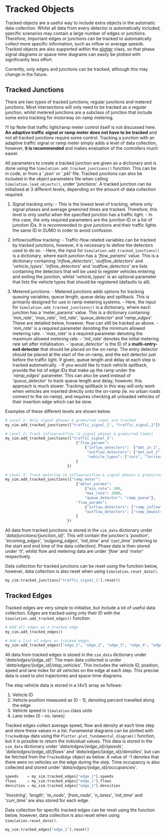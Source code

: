 # Tracked Objects

Tracked objects are a useful way to include extra objects in the automatic data collection. Whilst all data from every detector is automatically included, specific scenarios may contain a large number of edges or junctions. Therefore, important edges or junctions can be tracked to automatically collect more specific information, such as inflow or average speeds. Tracked objects are also supported within the [plotter](9_plotting.md) class, so that phase signal diagrams or space-time diagrams can easily be plotted with significantly less effort.

Currently, only edges and junctions can be tracked, although this may change in the future.

## Tracked Junctions

There are two types of tracked junctions; regular junctions and metered junctions. Most intersections will only need to be tracked as a regular junction, whilst metered junctions are a subclass of junction that include some extra tracking for motorway on-ramp metering.

!!! tip
    Note that traffic light/ramp meter control itself is not discussed here. **An adaptive traffic signal or ramp meter does not have to be tracked** and not all tracked junctions require some control. Tracking a junction with an adaptive traffic signal or ramp meter simply adds a level of data collection, however, **it is recommended** and makes evaluation of the controllers much easier.

All parameters to create a tracked junction are given as a dictionary and is done using the `Simulation.add_tracked_junctions()` function. This can be in code, or from a '_.json_' or '_.pkl_' file. Tracked junctions can also be included in the object parameters file when calling `Simulation.load_objects()`, under '_junctions_'. A tracked junction can be initialised at 3 different levels, depending on the amount of data collection required.

  1. Signal tracking only:
    - This is the lowest level of tracking, where only signal phases and average green/red times are tracked. Therefore, this level is only useful when the specified junction has a traffic light.
    - In this case, the only required parameters are the junction ID or a list of junction IDs. It is recommended to give junctions and their traffic lights the same ID in SUMO in order to avoid confusion.

  2. Inflow/outflow tracking:
    - Traffic-flow related variables can be tracked by tracked junctions, however, it is necessary to define the detectors used to do so.
    - Here, the input for `Simulation.add_tracked_junctions()` is a dictionary, where each junction has a '_flow_params_' value. This is a dictionary containing '_inflow_detectors_', '_outflow_detectors_' and '_vehicle_types_'. '_inflow_detectors_' and '_outflow_detectors_' are lists containing the detectors that will be used to register vehicles entering and exiting the junction, whilst '_vehicle_types_' is an optional parameter that lists the vehicle types that should be registered (defaults to all).

  3. Metered junctions:
    - Metered junctions adds options for tracking queuing variables; queue length, queue delay and spillback. This is primarily designed for use in ramp metering systems.
    - Here, the input for `Simulation.add_tracked_junctions()` is a dictionary, where each junction has a 'meter_params' value. This is a dictionary containing '_min_rate_', '_max_rate_', '_init_rate_', '_queue_detector_' and '_ramp_edges_'. These are detailed below, however, flow can still be tracked as above.
    - '_min_rate_' is a required parameter denoting the minimum allowed metering rate.
    - '_max_rate_' is a required parameter denoting the maximum allowed metering rate.
    - '_init_rate_' denotes the initial metering rate set after initialisation.
    - '_queue_detector_' is the ID of a **multi-entry-exit detector** that should be placed on the on-ramp. The entry detector should be placed at the start of the on-ramp, and the exit detector just before the traffic light. If given, queue length and delay at each step is tracked automatically.
    - If you would like to track vehicle spillback, provide the list of edge IDs that make up the ramp under the '_ramp_edges_' parameter. This can also be used instead of '_queue_detector_' to track queue length and delay, however, this approach is much slower. Tracking spillback in this way will only work when vehicles are inserted directly onto the on-ramp (ie. no urban roads connect to the on-ramp), and requires checking all unloaded vehicles of their insertion edge which can be slow.

Examples of these different levels are shown below.

```python
# Level 1: Only signal phases & green/red times are tracked
my_sim.add_tracked_junctions(["traffic_signal_1", "traffic_signal_2"])

# Level 2: Track inflow/outflow (& signal phases & green/red times)
my_sim.add_tracked_junctions({"traffic_signal_3":
                                {"flow_params":
                                    {"inflow_detectors":  ["det_in_1", "det_in_2"],
                                     "outflow_detectors": ["det_out_1", "det_out_2"],
                                     "vehicle_types": ["cars", "lorries", "motorcycles", "vans"]}
                                }
                            })

# Level 3: Track metering (& inflow/outflow & signal phases & green/red times)
my_sim.add_tracked_junctions({"ramp_meter":
                                {"meter_params":
                                    {"min_rate": 200,
                                    "max_rate": 2000,
                                    "queue_detector": "ramp_queue"},
                                "flow_params":
                                    {"inflow_detectors": ["ramp_inflow", "ramp_upstream"],
                                    "outflow_detectors": ["ramp_downstream"]}
                                }
                            })
```

All data from tracked junctions is stored in the `sim_data` dictionary under '_data/junctions/{junction_id}_'. This will contain the junction's '_position_', '_incoming_edges_', '_outgoing_edges_', '_init_time_' and '_curr_time_' (referring to the start and end time of the data collection). Phase data is then stored under '_tl_', whilst flow and metering data are under '_flow_' and '_meter_' respectively.

Data collection for tracked junctions can be reset using the function below, however, data collection is also reset when using `Simulation.reset_data()`.

```python
my_sim.tracked_junctions["traffic_signal_1"].reset()
```

## Tracked Edges

Tracked edges are very simple to initialise, but include a lot of useful data collection. Edges are tracked using only their ID with the `Simulation.add_tracked_edges()` function.

```python
# Add all edges as a tracked edge
my_sim.add_tracked_edges()

# Add a list of edges as tracked edges
my_sim.add_tracked_edges(["edge_1", "edge_2", "edge_3", "edge_4", "edge_5"])
```

All data from tracked edges is stored in the `sim_data` dictionary under '_data/edges/{edge_id}_'. The main data collected is under '_data/edges/{edge_id}/step_vehicles_'. This includes the vehicle ID, position, speed and lane index for all vehicles on the edge at each step. This precise data is used to plot trajectories and space-time diagrams.

The step vehicle data is stored in a (4x1) array as follows:

  1. Vehicle ID
  2. Vehicle position measured as [0 - 1], denoting percent travelled along the edge
  3. Vehicle speed in `Simulation` class units
  4. Lane index [0 - no. lanes]

Tracked edges collect average speed, flow and density at each time step and store these values in a list. Funamental diagrams can be plotted with `TrackedEdge` data using the `Plotter.plot_fundamental_diagram()` function, but it is possible to return the individual values. This data is stored in the `sim_data` dictionary under '_data/edges/{edge_id}/speeds_', '_data/edges/{edge_id}/flows_' and '_data/edges/{edge_id}/densities_', but can be fetched from the `TrackedEdge` object as below. A value of -1 denotes that there were no vehicles on the edge during the step. Time occupancy is also collected and stored under '_data/edges/{edge_id}/occupancies_'.

```python
speeds    = my_sim.tracked_edges["edge_1"].speeds
flows     = my_sim.tracked_edges["edge_1"].flows
densities = my_sim.tracked_edges["edge_1"].densities
```

'_linestring_', '_length_', '_to_node_', '_from_node_', '_n_lanes_', '_init_time_' and '_curr_time_' are also stored for each edge.

Data collection for specific tracked edges can be reset using the function below, however, data collection is also reset when using `Simulation.reset_data()`.

```python
my_sim.tracked_edges["edge_1"].reset()
```